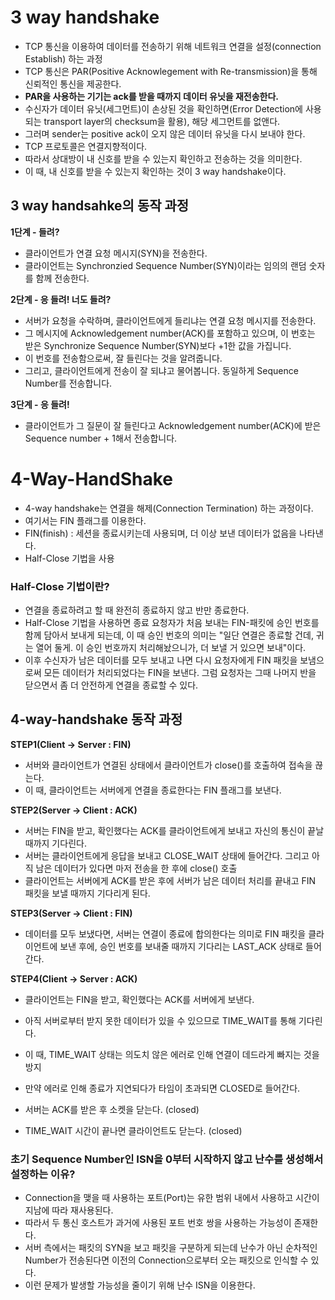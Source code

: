 <h1> 3 way handshake </h1>

- TCP 통신을 이용하여 데이터를 전송하기 위해 네트워크 연결을 설정(connection Establish) 하는 과정
- TCP 통신은 PAR(Positive Acknowlegement with Re-transmission)을 통해 신뢰적인 통신을 제공한다.
- <b> PAR을 사용하는 기기는 ack를 받을 때까지 데이터 유닛을 재전송한다. </b>
- 수신자가 데이터 유닛(세그먼트)이 손상된 것을 확인하면(Error Detection에 사용되는 transport layer의 checksum을 활용), 해당 세그먼트를 없앤다.
- 그러며 sender는 positive ack이 오지 않은 데이터 유닛을 다시 보내야 한다. 
- TCP 프로토콜은 연결지향적이다.
- 따라서 상대방이 내 신호를 받을 수 있는지 확인하고 전송하는 것을 의미한다.
- 이 때, 내 신호를 받을 수 있는지 확인하는 것이 3 way handshake이다.

<h2> 3 way handsahke의 동작 과정 </h2>

<b> 1단계  - 들려?</b>

- 클라이언트가 연결 요청 메시지(SYN)을 전송한다.
- 클라이언트는 Synchronzied Sequence Number(SYN)이라는 임의의 랜덤 숫자를 함께 전송한다.

<b> 2단계 - 응 들려! 너도 들려? </b>

- 서버가 요청을 수락하며, 클라이언트에게 들리냐는 연결 요청 메시지를 전송한다.
- 그 메시지에 Acknowledgement number(ACK)를 포함하고 있으며, 이 번호는 받은 Synchronize Sequence Number(SYN)보다 +1한 값을 가집니다.
- 이 번호를 전송함으로써, 잘 들린다는 것을 알려줍니다.
- 그리고, 클라이언트에게 전송이 잘 되냐고 물어봅니다. 동일하게 Sequence Number를 전송합니다.

<b> 3단계 - 응 들려! </b>

- 클라이언트가 그 질문이 잘 들린다고 Acknowledgement number(ACK)에 받은 Sequence number + 1해서 전송합니다.

<h1> 4-Way-HandShake </h1>

- 4-way handshake는 연결을 해제(Connection Termination) 하는 과정이다.
- 여기서는 FIN 플래그를 이용한다.
- FIN(finish) : 세션을 종료시키는데 사용되며, 더 이상 보낸 데이터가 없음을 나타낸다.
- Half-Close 기법을 사용

<h3> Half-Close 기법이란? </h3>

- 연결을 종료하려고 할 때 완전히 종료하지 않고 반만 종료한다.
- Half-Close 기법을 사용하면 종료 요청자가 처음 보내는 FIN-패킷에 승인 번호를 함께 담아서 보내게 되는데, 이 때 승인 번호의 의미는 "일단 연결은 종료할 건데, 귀는 열어 둘게. 이 승인 번호까지 처리해놨으니가, 더 보낼 거 있으면 보내"이다.
- 이후 수신자가 남은 데이터를 모두 보내고 나면 다시 요청자에게 FIN 패킷을 보냄으로써 모든 데이터가 처리되었다는 FIN을 보낸다. 그럼 요청자는 그때 나머지 반을 닫으면서 좀 더 안전하게 연결을 종료할 수 있다.

<h2> 4-way-handshake 동작 과정 </h2>

<b> STEP1(Client -> Server : FIN) </b>

- 서버와 클라이언트가 연결된 상태에서 클라이언트가 close()를 호출하여 접속을 끊는다.
- 이 때, 클라이언트는 서버에게 연결을 종료한다는 FIN 플래그를 보낸다.

<b> STEP2(Server -> Client : ACK) </b> 

- 서버는 FIN을 받고, 확인했다는 ACK를 클라이언트에게 보내고 자신의 통신이 끝날 때까지 기다린다.
- 서버는 클라이언트에게 응답을 보내고 CLOSE_WAIT 상태에 들어간다. 그리고 아직 남은 데이터가 있다면 마저 전송을 한 후에 close() 호출
- 클라이언트는 서버에게 ACK를 받은 후에 서버가 남은 데이터 처리를 끝내고 FIN 패킷을 보낼 때까지 기다리게 된다.

<b> STEP3(Server -> Client : FIN) </b> 

- 데이터를 모두 보냈다면, 서버는 연결이 종료에 합의한다는 의미로 FIN 패킷을 클라이언트에 보낸 후에, 승인 번호를 보내줄 때까지 기다리는 LAST_ACK 상태로 들어간다.

<b> STEP4(Client -> Server : ACK) </b>

- 클라이언트는 FIN을 받고, 확인했다는 ACK를 서버에게 보낸다.
- 아직 서버로부터 받지 못한 데이터가 있을 수 있으므로 TIME_WAIT를 통해 기다린다.
- 이 때, TIME_WAIT 상태는 의도치 않은 에러로 인해 연결이 데드라게 빠지는 것을 방지
- 만약 에러로 인해 종료가 지연되다가 타임이 초과되면 CLOSED로 들어간다. 

- 서버는 ACK를 받은 후 소켓을 닫는다. (closed)
- TIME_WAIT 시간이 끝나면 클라이언트도 닫는다. (closed)


<h3> 초기 Sequence Number인 ISN을 0부터 시작하지 않고 난수를 생성해서 설정하는 이유? </h3>

- Connection을 맺을 때 사용하는 포트(Port)는 유한 범위 내에서 사용하고 시간이 지남에 따라 재사용된다.
- 따라서 두 통신 호스트가 과거에 사용된 포트 번호 쌍을 사용하는 가능성이 존재한다.
- 서버 측에서는 패킷의 SYN을 보고 패킷을 구분하게 되는데 난수가 아닌 순차적인 Number가 전송된다면 이전의 Connection으로부터 오는 패킷으로 인식할 수 있다.
- 이런 문제가 발생할 가능성을 줄이기 위해 난수 ISN을 이용한다.
